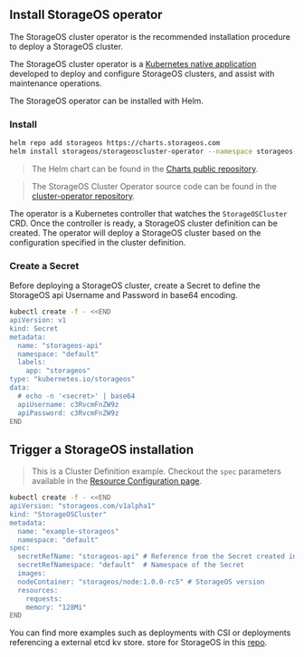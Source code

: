 ## Install StorageOS operator

The StorageOS cluster operator is the recommended installation procedure to
deploy a StorageOS cluster.

The StorageOS cluster operator is a [Kubernetes native
application](https://kubernetes.io/docs/concepts/extend-kubernetes/extend-cluster/)
developed to deploy and configure StorageOS clusters, and assist with
maintenance operations.

The StorageOS operator can be installed with Helm.

### Install

```bash
helm repo add storageos https://charts.storageos.com
helm install storageos/storageoscluster-operator --namespace storageos-operator
```

> The Helm chart can be found in the [Charts public
> repository](https://github.com/storageos/charts).

> The StorageOS Cluster Operator source code can be found in the
> [cluster-operator repository](https://github.com/storageos/cluster-operator).

The operator is a Kubernetes controller that watches the `StorageOSCluster`
CRD. Once the controller is ready, a StorageOS cluster definition can be
created. The operator will deploy a StorageOS cluster based on the
configuration specified in the cluster definition.

### Create a Secret

Before deploying a StorageOS cluster, create a Secret to define the StorageOS
api Username and Password in base64 encoding.

```bash
kubectl create -f - <<END
apiVersion: v1
kind: Secret
metadata:
  name: "storageos-api"
  namespace: "default"
  labels:
    app: "storageos"
type: "kubernetes.io/storageos"
data:
  # echo -n '<secret>' | base64
  apiUsername: c3RvcmFnZW9z
  apiPassword: c3RvcmFnZW9z
END
```

## Trigger a StorageOS installation

> This is a Cluster Definition example. Checkout the `spec` parameters
> available in the [Resource Configuration
> page](https://github.com/storageos/cluster-operator#storageoscluster-resource-configuration).

```bash
kubectl create -f - <<END
apiVersion: "storageos.com/v1alpha1"
kind: "StorageOSCluster"
metadata:
  name: "example-storageos"
  namespace: "default"
spec:
  secretRefName: "storageos-api" # Reference from the Secret created in the previous step
  secretRefNamespace: "default"  # Namespace of the Secret
  images:
  nodeContainer: "storageos/node:1.0.0-rc5" # StorageOS version
  resources:
    requests:
    memory: "128Mi"
END
```

You can find more examples such as deployments with CSI or deployments referencing a external etcd kv store.
store for StorageOS in this [repo](TODO).
